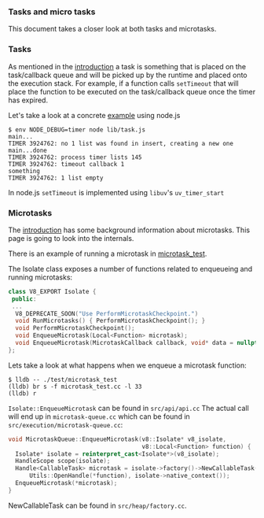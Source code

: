 ### Tasks and micro tasks
This document takes a closer look at both tasks and microtasks.

### Tasks
As mentioned in the [introduction](./intro.md) a task is something that is
placed on the task/callback queue and will be picked up by the runtime and
placed onto the execution stack.
For example, if a function calls `setTimeout` that will place the function to be
executed on the task/callback queue once the timer has expired.

Let's take a look at a concrete [example](../lib/task.js) using node.js
```console
$ env NODE_DEBUG=timer node lib/task.js 
main...
TIMER 3924762: no 1 list was found in insert, creating a new one
main...done
TIMER 3924762: process timer lists 145
TIMER 3924762: timeout callback 1
something
TIMER 3924762: 1 list empty
```
In node.js `setTimeout` is implemented using `libuv`'s `uv_timer_start`

### Microtasks
The [introduction](./intro.md) has some background information about microtasks.
This page is going to look into the internals. 

There is an example of running a microtask in [microtask_test](../test/microtask_test.c).

The Isolate class exposes a number of functions related to enqueueing and running
microtasks:
```c++
class V8_EXPORT Isolate {                                                       
 public:     
 ...
  V8_DEPRECATE_SOON("Use PerformMicrotaskCheckpoint.")                          
  void RunMicrotasks() { PerformMicrotaskCheckpoint(); }  
  void PerformMicrotaskCheckpoint();
  void EnqueueMicrotask(Local<Function> microtask);
  void EnqueueMicrotask(MicrotaskCallback callback, void* data = nullptr);
};
```

Lets take a look at what happens when we enqueue a microtask function:
```console
$ lldb -- ./test/microtask_test
(lldb) br s -f microtask_test.cc -l 33
(lldb) r
```
`Isolate::EnqueueMicrotask` can be found in `src/api/api.cc`
The actual call will end up in `microtask-queue.cc` which can be found in
`src/execution/microtask-queue.cc`:
```c++
void MicrotaskQueue::EnqueueMicrotask(v8::Isolate* v8_isolate,
                                      v8::Local<Function> function) {
  Isolate* isolate = reinterpret_cast<Isolate*>(v8_isolate);
  HandleScope scope(isolate);
  Handle<CallableTask> microtask = isolate->factory()->NewCallableTask(
      Utils::OpenHandle(*function), isolate->native_context());
  EnqueueMicrotask(*microtask);
}
```
NewCallableTask can be found in `src/heap/factory.cc`.

